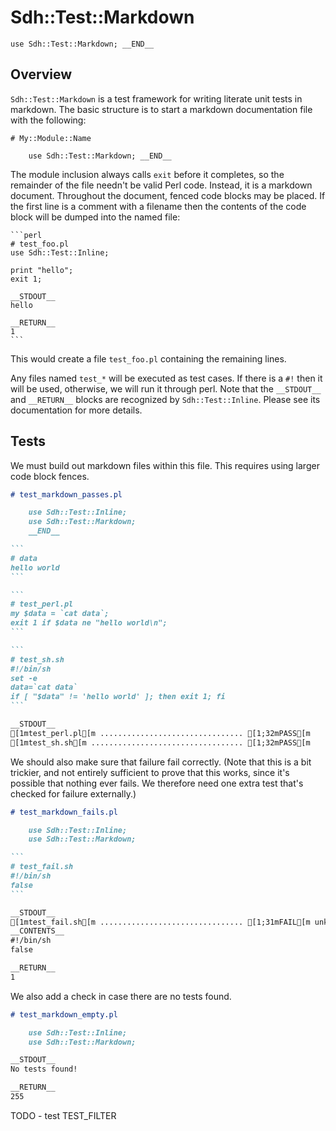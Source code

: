 # Sdh::Test::Markdown

    use Sdh::Test::Markdown; __END__


## Overview

`Sdh::Test::Markdown` is a test framework for writing
literate unit tests in markdown.  The basic structure
is to start a markdown documentation file with the
following:

    # My::Module::Name

        use Sdh::Test::Markdown; __END__

The module inclusion always calls `exit` before it
completes, so the remainder of the file needn't be
valid Perl code.  Instead, it is a markdown document.
Throughout the document, fenced code blocks may be
placed.  If the first line is a comment with a filename
then the contents of the code block will be dumped
into the named file:

    ```perl
    # test_foo.pl
    use Sdh::Test::Inline;

    print "hello";
    exit 1;

    __STDOUT__
    hello

    __RETURN__
    1
    ```

This would create a file `test_foo.pl` containing the
remaining lines.

Any files named `test_*` will be executed as test cases.
If there is a `#!` then it will be used, otherwise, we
will run it through perl.  Note that the `__STDOUT__` and
`__RETURN__` blocks are recognized by `Sdh::Test::Inline`.
Please see its documentation for more details.

## Tests

We must build out markdown files within this file.  This
requires using larger code block fences.

``````markdown
# test_markdown_passes.pl

    use Sdh::Test::Inline;
    use Sdh::Test::Markdown;
    __END__

```
# data
hello world
```

```
# test_perl.pl
my $data = `cat data`;
exit 1 if $data ne "hello world\n";
```

```
# test_sh.sh
#!/bin/sh
set -e
data=`cat data`
if [ "$data" != 'hello world' ]; then exit 1; fi
```

__STDOUT__
[1mtest_perl.pl[m ................................ [1;32mPASS[m
[1mtest_sh.sh[m .................................. [1;32mPASS[m
``````

We should also make sure that failure fail correctly.
(Note that this is a bit trickier, and not entirely
sufficient to prove that this works, since it's possible
that nothing ever fails.  We therefore need one extra
test that's checked for failure externally.)

``````markdown
# test_markdown_fails.pl

    use Sdh::Test::Inline;
    use Sdh::Test::Markdown;

```
# test_fail.sh
#!/bin/sh
false
```

__STDOUT__
[1mtest_fail.sh[m ................................ [1;31mFAIL[m unknown
__CONTENTS__
#!/bin/sh
false

__RETURN__
1

``````

We also add a check in case there are no tests found.

``````markdown
# test_markdown_empty.pl

    use Sdh::Test::Inline;
    use Sdh::Test::Markdown;

__STDOUT__
No tests found!

__RETURN__
255
``````

TODO - test TEST_FILTER
